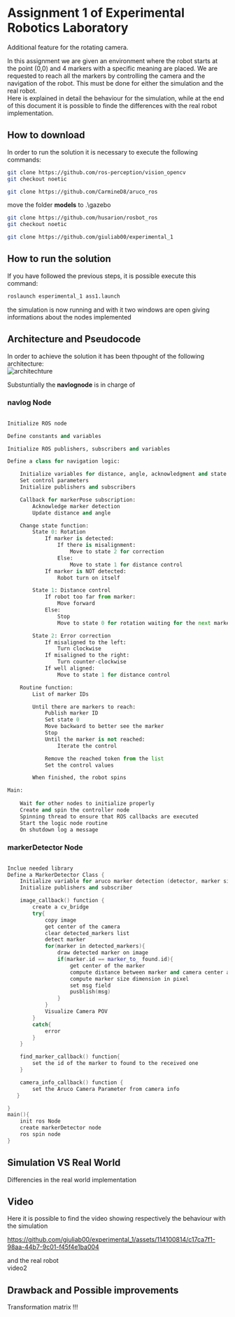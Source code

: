 Assignment 1 of Experimental Robotics Laboratory
================================================
Additional feature for the rotating camera. 

In this assignment we are given an environment where the robot starts at the point (0,0) and 4 markers with a specific meaning are placed.
We are requested to reach all the markers by controlling the camera and the navigation of the robot. This must be done for either the simulation and the real robot.\
Here is explained in detail the behaviour for the simulation, while at the end of this document it is possible to finde the differences with the real robot implementation.

How to download
----------------------

In order to run the solution it is necessary to execute the following commands:

```bash
git clone https://github.com/ros-perception/vision_opencv
git checkout noetic
```
```bash
git clone https://github.com/CarmineD8/aruco_ros
```
 move the folder **models** to .\gazebo

```bash
git clone https://github.com/husarion/rosbot_ros
git checkout noetic
```

```bash
git clone https://github.com/giuliab00/experimental_1
```

How to run the solution
----------------------

If you have followed the previous steps, it is possible execute this command:

```bash
roslaunch esperimental_1 ass1.launch
```
the simulation is now running and with it two windows are open giving informations about the nodes implemented

Architecture and Pseudocode
----------
In order to achieve the solution it has been thpought of the following architecture:\
![architechture](https://github.com/giuliab00/experimental_1/assets/114100814/3a9b214d-0f55-450a-8bd7-8256bfce5234)

Substuntially the **navlognode** is in charge of 

### navlog Node

```python

Initialize ROS node

Define constants and variables

Initialize ROS publishers, subscribers and variables

Define a class for navigation logic:

    Initialize variables for distance, angle, acknowledgment and state
    Set control parameters
    Initialize publishers and subscribers

    Callback for markerPose subscription:
        Acknowledge marker detection
        Update distance and angle

    Change state function:
        State 0: Rotation
            If marker is detected:
                If there is misalignment:
                    Move to state 2 for correction
                Else:
                    Move to state 1 for distance control
            If marker is NOT detected:
                Robot turn on itself

        State 1: Distance control
            If robot too far from marker:
                Move forward
            Else:
                Stop
                Move to state 0 for rotation waiting for the next marker

        State 2: Error correction
            If misaligned to the left:
                Turn clockwise
            If misaligned to the right:
                Turn counter-clockwise
            If well aligned:
                Move to state 1 for distance control

    Routine function:
        List of marker IDs

        Until there are markers to reach:
            Publish marker ID
            Set state 0
            Move backward to better see the marker
            Stop
            Until the marker is not reached:
                Iterate the control

            Remove the reached token from the list
            Set the control values

        When finished, the robot spins

Main:
    
    Wait for other nodes to initialize properly
    Create and spin the controller node
    Spinning thread to ensure that ROS callbacks are executed
    Start the logic node routine
    On shutdown log a message

```

### markerDetector Node

```    cpp

Inclue needed library
Define a MarkerDetector Class {
    Initialize variable for aruco marker detection (detector, marker size, camera parameter), CV image,  
    Initialize publishers and subscriber

    image_callback() function {
        create a cv_bridge
        try{
            copy image
            get center of the camera
            clear detected_markers list
            detect marker
            for(marker in detected_markers){
                draw detected marker on image
                if(marker.id == marker_to_ found.id){
                    get center of the marker
                    compute distance between marker and camera center along x axis
                    compute marker size dimension in pixel
                    set msg field
                    pusblish(msg)
                }
            }
            Visualize Camera POV 
        }
        catch{
            error
        }
    }

    find_marker_callback() function{
        set the id of the marker to found to the received one
    }

    camera_info_callback() function {
        set the Aruco Camera Parameter from camera info
   }

}
main(){
    init ros Node
    create markerDetector node
    ros spin node
}

```

Simulation VS Real World
-------------------------
Differencies in the real world implementation

Video
----------------------
Here it is possible to find the video showing respectively the behaviour with the simulation

https://github.com/giuliab00/experimental_1/assets/114100814/c17ca7f1-98aa-44b7-9c01-f45f4e1ba004


and the real robot\
video2

Drawback and Possible improvements
-------------------------
Transformation matrix !!!
     
